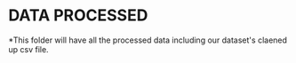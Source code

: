 # DATA PROCESSED

*This folder will have all the processed data including our dataset's claened up csv file.